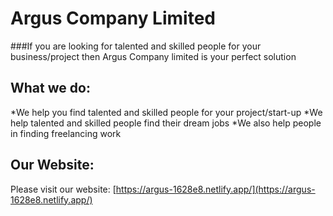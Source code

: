 #                                                        Argus Company Limited
###If you are looking for talented and skilled people for your business/project then Argus Company limited is your perfect solution

## What we do:
*We help you find talented and skilled people for your project/start-up
*We help talented and skilled people find their dream jobs
*We also help people in finding freelancing work

## Our Website:
Please visit our website: [https://argus-1628e8.netlify.app/](https://argus-1628e8.netlify.app/)
